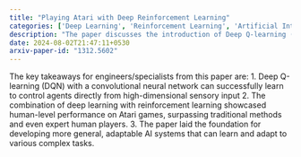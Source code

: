```yaml
---
title: "Playing Atari with Deep Reinforcement Learning"
categories: ['Deep Learning', 'Reinforcement Learning', 'Artificial Intelligence']
description: "The paper discusses the introduction of Deep Q-learning (DQN) in reinforcement learning to handle high-dimensional sensory inputs directly from raw data, specifically in playing Atari 2600 games. The approach utilizes a convolutional neural network (CNN) to estimate the action-value function and incorporates experience replay to address challenges of correlated data and non-stationary distributions in reinforcement learning."
date: 2024-08-02T21:47:11+0530
arxiv-paper-id: "1312.5602"
---
```

The key takeaways for engineers/specialists from this paper are: 1. Deep Q-learning (DQN) with a convolutional neural network can successfully learn to control agents directly from high-dimensional sensory input 2. The combination of deep learning with reinforcement learning showcased human-level performance on Atari games, surpassing traditional methods and even expert human players. 3. The paper laid the foundation for developing more general, adaptable AI systems that can learn and adapt to various complex tasks.
